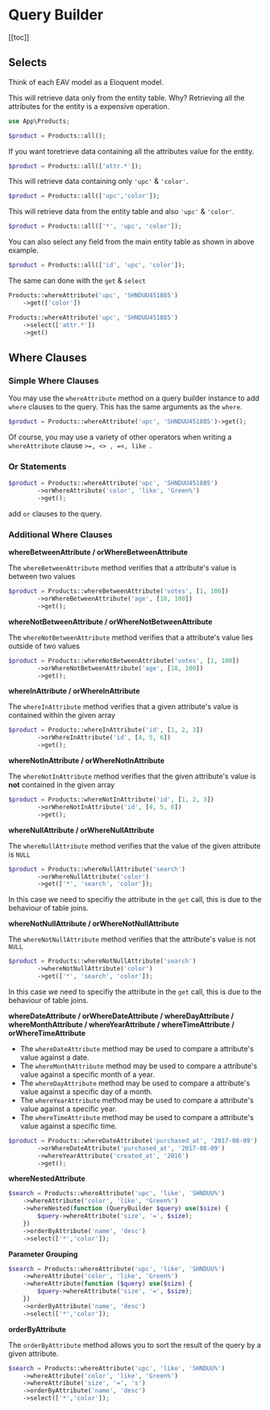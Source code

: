 # Query Builder

[[toc]]

## Selects

Think of each EAV model as a Eloquent model.

This will retrieve data only from the entity table. Why? Retrieving all the attributes for the entity is a expensive operation.

```php
use App\Products;

$product = Products::all();
```

If you want toretrieve data containing all the attributes value for the entity.

```php
$product = Products::all(['attr.*']);
```

This will retrieve data containing only `'upc'` & `'color'`.
```php
$product = Products::all(['upc','color']);
```

This will retrieve data from the entity table and also `'upc'` & `'color'`.
```php
$product = Products::all(['*', 'upc', 'color']);
```

You can also select any field from the main entity table as shown in above example.
```php
$product = Products::all(['id', 'upc', 'color']);
```

The same can done with the `get` & `select`

```php
Products::whereAttribute('upc', 'SHNDUU451885')
	->get(['color'])
```

```php
Products::whereAttribute('upc', 'SHNDUU451885')
	->select(['attr.*'])
	->get()
```

## Where Clauses

### Simple Where Clauses

You may use the `whereAttribute` method on a query builder instance to add `where` clauses to the query. This has the same arguments as the `where`.

```php
$product = Products::whereAttribute('upc', 'SHNDUU451885')->get();
```

Of course, you may use a variety of other operators when writing a `whereAttribute` clause ```>=, <> , =<, like ```.


### Or Statements

```php
$product = Products::whereAttribute('upc', 'SHNDUU451885')
    	->orWhereAttribute('color', 'like', 'Green%')
        ->get();
```

add `or` clauses to the query.


### Additional Where Clauses

**whereBetweenAttribute / orWhereBetweenAttribute**

The `whereBetweenAttribute` method verifies that a attribute's value is between two values

```php
$product = Products::whereBetweenAttribute('votes', [1, 100])
    	->orWhereBetweenAttribute('age', [18, 100])
        ->get();
```

**whereNotBetweenAttribute / orWhereNotBetweenAttribute**

The `whereNotBetweenAttribute` method verifies that a attribute's value lies outside of two values

```php
$product = Products::whereNotBetweenAttribute('votes', [1, 100])
    	->orWhereNotBetweenAttribute('age', [18, 100])
        ->get();
```

**whereInAttribute / orWhereInAttribute**

The `whereInAttribute` method verifies that a given attribute's value is contained within the given array

```php
$product = Products::whereInAttribute('id', [1, 2, 3])
    	->orWhereInAttribute('id', [4, 5, 6])
        ->get();
```

**whereNotInAttribute / orWhereNotInAttribute**

The `whereNotInAttribute` method verifies that the given attribute's value is **not** contained in the given array

```php
$product = Products::whereNotInAttribute('id', [1, 2, 3])
    	->orWhereNotInAttribute('id', [4, 5, 6])
        ->get();
```


**whereNullAttribute / orWhereNullAttribute**

The `whereNullAttribute` method verifies that the value of the given attribute is `NULL`

```php
$product = Products::whereNullAttribute('search')
    	->orWhereNullAttribute('color')
        ->get(['*', 'search', 'color']);
```

In this case we need to specifiy the attribute in the `get` call, this is due to the behaviour of table joins.


**whereNotNullAttribute / orWhereNotNullAttribute**

The `whereNotNullAttribute` method verifies that the attribute's value is not `NULL`

```php
$product = Products::whereNotNullAttribute('search')
    	->whereNotNullAttribute('color')
        ->get(['*', 'search', 'color']);
```

In this case we need to specifiy the attribute in the `get` call, this is due to the behaviour of table joins.

**whereDateAttribute / orWhereDateAttribute / whereDayAttribute / whereMonthAttribute / whereYearAttribute / whereTimeAttribute / orWhereTimeAttribute**

- The `whereDateAttribute` method may be used to compare a attribute's value against a date.
- The `whereMonthAttribute` method may be used to compare a attribute's value against a specific month of a year.
- The `whereDayAttribute` method may be used to compare a attribute's value against a specific day of a month.
- The `whereYearAttribute` method may be used to compare a attribute's value against a specific year.
- The `whereTimeAttribute` method may be used to compare a attribute's value against a specific time.


```php
$product = Products::whereDateAttribute('purchased_at', '2017-08-09')
    	->orWhereDateAttribute('purchased_at', '2017-08-09')
    	->whereYearAttribute('created_at', '2016')
        ->get();
```


**whereNestedAttribute**

```php
$search = Products::whereAttribute('upc', 'like', 'SHNDUU%')
	->whereAttribute('color', 'like', 'Green%')
	->whereNested(function (QueryBuilder $query) use($size) {
		$query->whereAttribute('size', '=', $size);
	})	
	->orderByAttribute('name', 'desc')
	->select(['*','color']);
```

**Parameter Grouping**

```php
$search = Products::whereAttribute('upc', 'like', 'SHNDUU%')
	->whereAttribute('color', 'like', 'Green%')
	->whereAttribute(function ($query) use($size) {
		$query->whereAttribute('size', '=', $size);
	})	
	->orderByAttribute('name', 'desc')
	->select(['*','color']);
```


**orderByAttribute**

The `orderByAttribute` method allows you to sort the result of the query by a given attribute. 

```php
$search = Products::whereAttribute('upc', 'like', 'SHNDUU%')
	->whereAttribute('color', 'like', 'Green%')
	->whereAttribute('size', '=', 's')
	->orderByAttribute('name', 'desc')
	->select(['*','color']);
```

